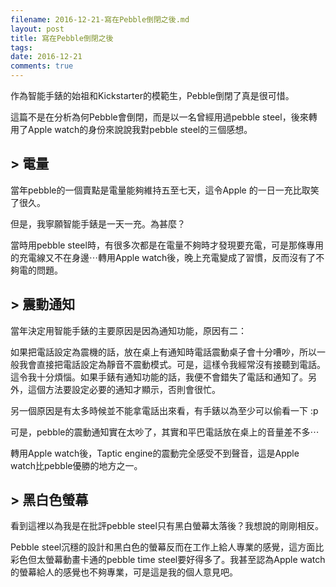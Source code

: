 ```yaml
---
filename: 2016-12-21-寫在Pebble倒閉之後.md
layout: post
title: 寫在Pebble倒閉之後
tags: 
date: 2016-12-21
comments: true
---
```

作為智能手錶的始祖和Kickstarter的模範生，Pebble倒閉了真是很可惜。

這篇不是在分析為何Pebble會倒閉，而是以一名曾經用過pebble steel，後來轉用了Apple watch的身份來說說我對pebble steel的三個感想。

## > 電量

當年pebble的一個賣點是電量能夠維持五至七天，這令Apple 的一日一充比取笑了很久。

但是，我寧願智能手錶是一天一充。為甚麼？

當時用pebble steel時，有很多次都是在電量不夠時才發現要充電，可是那條專用的充電線又不在身邊⋯轉用Apple watch後，晚上充電變成了習慣，反而沒有了不夠電的問題。

## > 震動通知

當年決定用智能手錶的主要原因是因為通知功能，原因有二：

如果把電話設定為震機的話，放在桌上有通知時電話震動桌子會十分嘈吵，所以一般我會直接把電話設定為靜音不震動模式。可是，這樣令我經常沒有接聽到電話。這令我十分煩惱。如果手錶有通知功能的話，我便不會錯失了電話和通知了。另外，這個方法要設定必要的通知才顯示，否則會很忙。

另一個原因是有太多時候並不能拿電話出來看，有手錶以為至少可以偷看一下 :p

可是，pebble的震動通知實在太吵了，其實和平巴電話放在桌上的音量差不多⋯

轉用Apple watch後，Taptic engine的震動完全感受不到聲音，這是Apple watch比pebble優勝的地方之一。

## > 黑白色螢幕

看到這裡以為我是在批評pebble steel只有黑白螢幕太落後？我想說的剛剛相反。

Pebble steel沉穩的設計和黑白色的螢幕反而在工作上給人專業的感覺，這方面比彩色但太螢幕動畫卡通的pebble time steel要好得多了。我甚至認為Apple watch的螢幕給人的感覺也不夠專業，可是這是我的個人意見吧。
